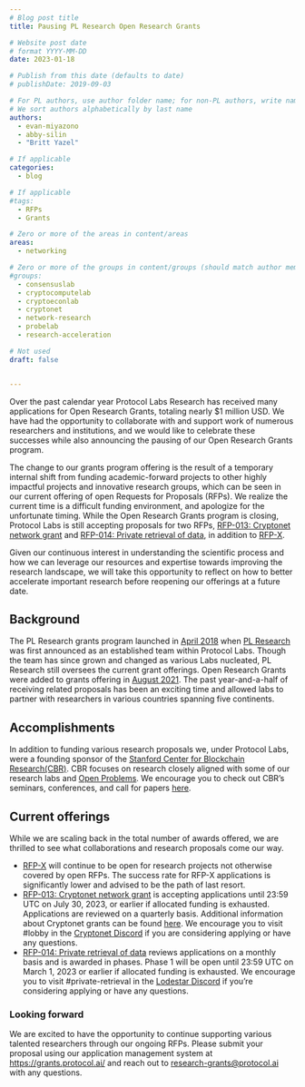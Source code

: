 ```yaml
---
# Blog post title
title: Pausing PL Research Open Research Grants

# Website post date
# format YYYY-MM-DD
date: 2023-01-18

# Publish from this date (defaults to date)
# publishDate: 2019-09-03

# For PL authors, use author folder name; for non-PL authors, write name as in paper within ""
# We sort authors alphabetically by last name
authors:
  - evan-miyazono
  - abby-silin
  - "Britt Yazel"

# If applicable
categories:
  - blog

# If applicable
#tags:
  - RFPs
  - Grants

# Zero or more of the areas in content/areas
areas:
  - networking

# Zero or more of the groups in content/groups (should match author membership)
#groups:
  - consensuslab
  - cryptocomputelab
  - cryptoeconlab
  - cryptonet
  - network-research
  - probelab
  - research-acceleration

# Not used
draft: false


---
```

Over the past calendar year Protocol Labs Research has received many applications for Open Research Grants, totaling nearly $1 million USD. We have had the opportunity to collaborate with and support work of numerous researchers and institutions, and we would like to celebrate these successes while also announcing the pausing of our Open Research Grants program. 

The change to our grants program offering is the result of a temporary internal shift from funding academic-forward projects to other highly impactful projects and innovative research groups, which can be seen in our current offering of open Requests for Proposals (RFPs). We realize the current time is a difficult funding environment, and apologize for the unfortunate timing. While the Open Research Grants program is closing, Protocol Labs is still accepting proposals for two RFPs, [RFP-013: Cryptonet network grant](https://github.com/protocol/research-grants/blob/master/RFPs/rfp-013-cryptonet-network-grants.md) and [RFP-014: Private retrieval of data](https://github.com/protocol/research-grants/blob/master/RFPs/rfp-014-private-retrieval-of-data.md), in addition to [RFP-X](https://github.com/protocol/research-grants#rfp-x). 

Given our continuous interest in understanding the scientific process and how we can leverage our resources and expertise towards improving the research landscape, we will take this opportunity to reflect on how to better accelerate important research before reopening our offerings at a future date.  

## Background
The PL Research grants program launched in [April 2018](https://protocol.ai/blog/ann-research-rfp/) when [PL Research](https://research.protocol.ai/about/) was first announced as an established team within Protocol Labs. Though the team has since grown and changed as various Labs nucleated, PL Research still oversees the current grant offerings. Open Research Grants were added to grants offering in [August 2021](https://protocol.ai/blog/research-grants-launch/). The past year-and-a-half of receiving related proposals has been an exciting time and allowed labs to partner with researchers in various countries spanning five continents.

## Accomplishments
In addition to funding various research proposals we, under Protocol Labs, were a founding sponsor of the [Stanford Center for Blockchain Research(CBR)](https://cbr.stanford.edu/). CBR focuses on research closely aligned with some of our research labs and [Open Problems](https://github.com/protocol/research#open-problems). We encourage you to check out CBR’s seminars, conferences, and call for papers [here](https://cbr.stanford.edu/sbc23/).

## Current offerings
While we are scaling back in the total number of awards offered, we are thrilled to see what collaborations and research proposals come our way. 
 - [RFP-X](https://github.com/protocol/research-grants#rfp-x) will continue to be open for research projects not otherwise covered by open RFPs. The success rate for RFP-X applications is significantly lower and advised to be the path of last resort.
 - [RFP-013: Cryptonet network grant](https://github.com/protocol/research-grants/blob/master/RFPs/rfp-013-cryptonet-network-grants.md) is accepting applications until 23:59 UTC on July 30, 2023, or earlier if allocated funding is exhausted. Applications are reviewed on a quarterly basis. Additional information about Cryptonet grants can be found [here](https://cryptonet.org/grants). We encourage you to visit #lobby in the [Cryptonet Discord](https://discord.gg/TmuyuvbyKM) if you are considering applying or have any questions.
 - [RFP-014: Private retrieval of data](https://github.com/protocol/research-grants/blob/master/RFPs/rfp-014-private-retrieval-of-data.md) reviews applications on a monthly basis and is awarded in phases. Phase 1 will be open until 23:59 UTC on March 1, 2023 or earlier if allocated funding is exhausted. We encourage you to visit #private-retrieval in the [Lodestar Discord](https://discord.gg/lodestar-network-goods) if you’re considering applying or have any questions.

### Looking forward
We are excited to have the opportunity to continue supporting various talented researchers through our ongoing RFPs. Please submit your proposal using our application management system at https://grants.protocol.ai/ and reach out to research-grants@protocol.ai with any questions.
